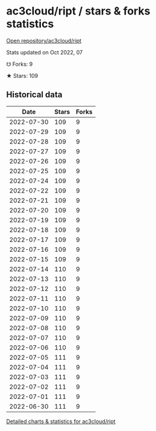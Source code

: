 # ac3cloud/ript / stars & forks statistics

[Open repository/ac3cloud/ript](https://github.com/ac3cloud/ript)

Stats updated on Oct 2022, 07

☋ Forks: 9

★ Stars: 109

## Historical data
| Date | Stars | Forks |
|------|-------|-------|
| 2022-07-30 | 109 | 9 | 
| 2022-07-29 | 109 | 9 | 
| 2022-07-28 | 109 | 9 | 
| 2022-07-27 | 109 | 9 | 
| 2022-07-26 | 109 | 9 | 
| 2022-07-25 | 109 | 9 | 
| 2022-07-24 | 109 | 9 | 
| 2022-07-22 | 109 | 9 | 
| 2022-07-21 | 109 | 9 | 
| 2022-07-20 | 109 | 9 | 
| 2022-07-19 | 109 | 9 | 
| 2022-07-18 | 109 | 9 | 
| 2022-07-17 | 109 | 9 | 
| 2022-07-16 | 109 | 9 | 
| 2022-07-15 | 109 | 9 | 
| 2022-07-14 | 110 | 9 | 
| 2022-07-13 | 110 | 9 | 
| 2022-07-12 | 110 | 9 | 
| 2022-07-11 | 110 | 9 | 
| 2022-07-10 | 110 | 9 | 
| 2022-07-09 | 110 | 9 | 
| 2022-07-08 | 110 | 9 | 
| 2022-07-07 | 110 | 9 | 
| 2022-07-06 | 110 | 9 | 
| 2022-07-05 | 111 | 9 | 
| 2022-07-04 | 111 | 9 | 
| 2022-07-03 | 111 | 9 | 
| 2022-07-02 | 111 | 9 | 
| 2022-07-01 | 111 | 9 | 
| 2022-06-30 | 111 | 9 | 


[Detailed charts & statistics for ac3cloud/ript](https://reviewgithub.com/rep/ac3cloud/ript)
